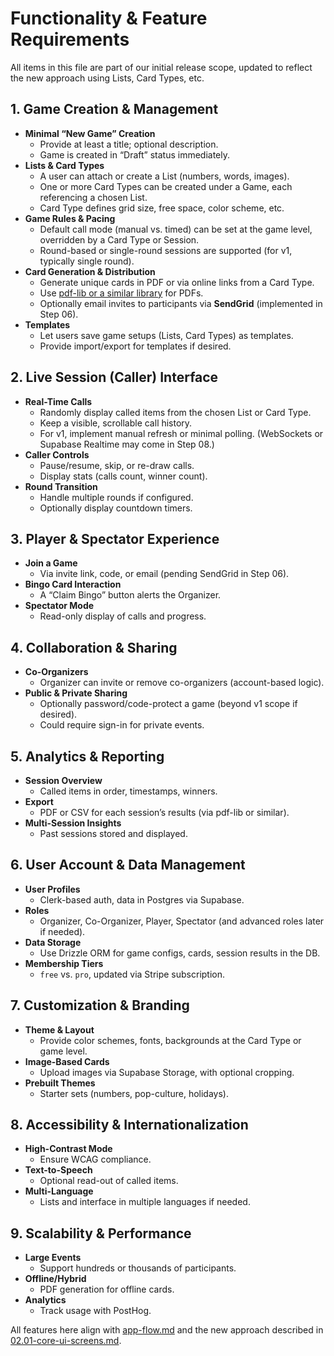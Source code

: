 # Functionality & Feature Requirements

All items in this file are part of our initial release scope, updated to reflect the new approach using Lists, Card Types, etc.

## 1. Game Creation & Management
- **Minimal “New Game” Creation**  
  - Provide at least a title; optional description.
  - Game is created in “Draft” status immediately.
- **Lists & Card Types**  
  - A user can attach or create a List (numbers, words, images).
  - One or more Card Types can be created under a Game, each referencing a chosen List.
  - Card Type defines grid size, free space, color scheme, etc.
- **Game Rules & Pacing**  
  - Default call mode (manual vs. timed) can be set at the game level, overridden by a Card Type or Session.
  - Round-based or single-round sessions are supported (for v1, typically single round).
- **Card Generation & Distribution**  
  - Generate unique cards in PDF or via online links from a Card Type.
  - Use [pdf-lib or a similar library](./plan/05-reports-and-analytics.md) for PDFs.
  - Optionally email invites to participants via **SendGrid** (implemented in Step 06).
- **Templates**  
  - Let users save game setups (Lists, Card Types) as templates.
  - Provide import/export for templates if desired.

## 2. Live Session (Caller) Interface
- **Real-Time Calls**  
  - Randomly display called items from the chosen List or Card Type.
  - Keep a visible, scrollable call history.
  - For v1, implement manual refresh or minimal polling. (WebSockets or Supabase Realtime may come in Step 08.)
- **Caller Controls**  
  - Pause/resume, skip, or re-draw calls.
  - Display stats (calls count, winner count).
- **Round Transition**  
  - Handle multiple rounds if configured.
  - Optionally display countdown timers.

## 3. Player & Spectator Experience
- **Join a Game**  
  - Via invite link, code, or email (pending SendGrid in Step 06).
- **Bingo Card Interaction**  
  - A “Claim Bingo” button alerts the Organizer.
- **Spectator Mode**  
  - Read-only display of calls and progress.

## 4. Collaboration & Sharing
- **Co-Organizers**  
  - Organizer can invite or remove co-organizers (account-based logic).
- **Public & Private Sharing**  
  - Optionally password/code-protect a game (beyond v1 scope if desired).
  - Could require sign-in for private events.

## 5. Analytics & Reporting
- **Session Overview**  
  - Called items in order, timestamps, winners.
- **Export**  
  - PDF or CSV for each session’s results (via pdf-lib or similar).
- **Multi-Session Insights**  
  - Past sessions stored and displayed.

## 6. User Account & Data Management
- **User Profiles**  
  - Clerk-based auth, data in Postgres via Supabase.
- **Roles**  
  - Organizer, Co-Organizer, Player, Spectator (and advanced roles later if needed).
- **Data Storage**  
  - Use Drizzle ORM for game configs, cards, session results in the DB.
- **Membership Tiers**  
  - `free` vs. `pro`, updated via Stripe subscription.

## 7. Customization & Branding
- **Theme & Layout**  
  - Provide color schemes, fonts, backgrounds at the Card Type or game level.
- **Image-Based Cards**  
  - Upload images via Supabase Storage, with optional cropping.
- **Prebuilt Themes**  
  - Starter sets (numbers, pop-culture, holidays).

## 8. Accessibility & Internationalization
- **High-Contrast Mode**  
  - Ensure WCAG compliance.
- **Text-to-Speech**  
  - Optional read-out of called items.
- **Multi-Language**  
  - Lists and interface in multiple languages if needed.

## 9. Scalability & Performance
- **Large Events**  
  - Support hundreds or thousands of participants.
- **Offline/Hybrid**  
  - PDF generation for offline cards.
- **Analytics**  
  - Track usage with PostHog.

All features here align with [app-flow.md](./app-flow.md) and the new approach described in [02.01-core-ui-screens.md](./plan/02.01-core-ui-screens.md). 
